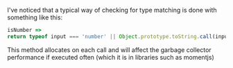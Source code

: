 I've noticed that a typical way of checking for type matching is done with something like this:

```js
isNumber =>
return typeof input === 'number' || Object.prototype.toString.call(input) === '[object Number]'
```

This method allocates on each call and will affect the garbage collector performance if executed often (which it is in libraries such as momentjs)
